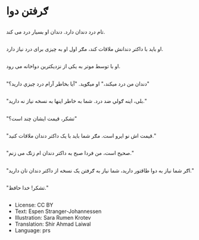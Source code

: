 # ګرفتن دوا

##
تام درد‌ دندان دارد. دندان او بسيار درد می کند.

##
او بايد با داکتر دندانش ملاقات کند، مګر اول او به چیزی برای درد نیاز دارد.

##
او با توسط موتر به یکی از نزديکترين دواخانه می رود.

##
"دندان من درد میکند،" او ميګويد. "آيا بخاطر آرام درد چيزي داريد؟"

##
"بلی، اينه ګولي ضد درد. شما به خاطر اینها به نسخه نیاز نه دارید."

##
"تشکر، قیمت ايشان چند است؟"

##
"قيمت اش نو ايرو است. مګر شما بايد با يک داکتر دندان ملاقات كنيد."

##
"صحیح است، من فردا صبح به داکتر دندان ام زنګ می زنم."

##
"اګر شما نیاز به دوا طاقتور دارید، شما نياز به ګرفتن یک نسخه از داکتر دندان تان دارید."

##
"تشکر! خدا حافظ."

##
* License: CC BY
* Text: Espen Stranger-Johannessen
* Illustration: Sara Rumen Krotev
* Translation: Shir Ahmad Laiwal
* Language: prs
